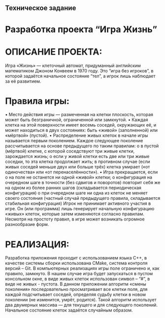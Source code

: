 ## Техническое задание
# Разработка проекта “Игра Жизнь”
# ОПИСАНИЕ ПРОЕКТА:
Игра «Жизнь» — клеточный автомат, придуманный английским математиком Джоном Конвеем в 1970 году. Это “игра без игроков”, в которой задаётся начальное состояние “тел”, а игрок лишь наблюдает за её развитием.
# Правила игры:
•	Место действия игры — размеченная на клетки плоскость, которая может быть безграничной, ограниченной или замкнутой.
•	Каждая клетка на этой поверхности имеет восемь соседей, окружающих её, и может находиться в двух состояниях: быть «живой» (заполненной) или «мёртвой» (пустой).
•	Распределение живых клеток в начале игры называется первым поколением. Каждое следующее поколение рассчитывается на основе предыдущего по таким правилам:
o	в пустой (мёртвой) клетке, с которой соседствуют три живые клетки, зарождается жизнь;
o	если у живой клетки есть две или три живые соседки, то эта клетка продолжает жить; в противном случае (если живых соседей меньше двух или больше трёх) клетка умирает («от одиночества» или «от перенаселённости»).
•	Игра прекращается, если
o	на поле не останется ни одной «живой» клетки;
o	конфигурация на очередном шаге в точности (без сдвигов и поворотов) повторит себя же на одном из более ранних шагов (складывается периодическая конфигурация)
o	при очередном шаге ни одна из клеток не меняет своего состояния (частный случай предыдущего правила, складывается стабильная конфигурация)
Игрок не принимает активного участия в игре. Он (или программа) лишь генерирует начальную конфигурацию «живых» клеток, которые затем изменяются согласно правилам. Несмотря на простоту правил, в игре может возникать огромное разнообразие форм.




# РЕАЛИЗАЦИЯ:
Разработка приложения проходит с использованием языка С++, в качестве системы сборки использована CMake, система контроля версий – Git.
В компьютерных реализациях игры поле ограничено и, как правило, замкнуто. В нашем случае игра будет запускаться в пустом консольном окне, в виде живых клеток использован символ – “#”, в виде не живых - пустота.
В данном приложении алгоритм «смены поколения» последовательно просматривает все клетки поля, для каждой подсчитывает соседей, определяя судьбу клетки в новом поколении (не изменится, умрёт, родится). Такой алгоритм использует два двумерных массива — для текущего и для следующего поколений. Начальное состояние клеток задаётся случайным образом. 

